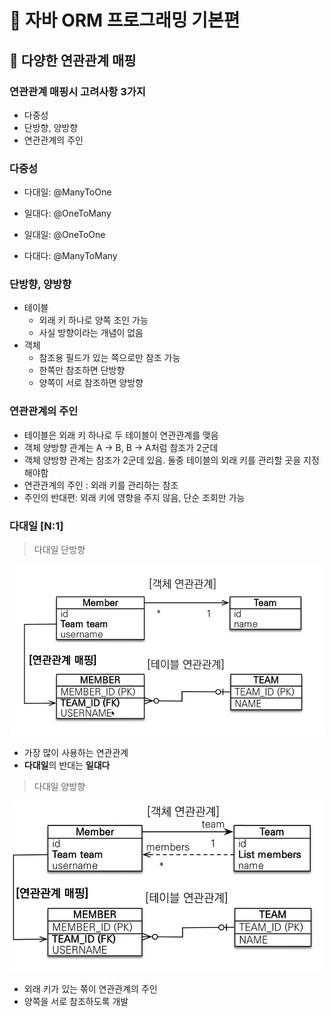 # :book: 자바 ORM 프로그래밍 기본편 

## :pushpin: 다양한 연관관계 매핑


### 연관관계 매핑시 고려사항 3가지

- 다중성
- 단방향, 양방향
- 연관관계의 주인 


### 다중성

- 다대일: @ManyToOne

- 일대다: @OneToMany

- 일대일: @OneToOne

- 다대다: @ManyToMany


### 단방향, 양방향

- 테이블 
    - 외래 키 하나로 양쪽 조인 가능
    - 사실 방향이라는 개념이 없음
- 객체
    - 참조용 필드가 있는 쪽으로만 참조 가능
    - 한쪽만 참조하면 단방향
    - 양쪽이 서로 참조하면 양방향
 

### 연관관계의 주인

- 테이블은 외래 키 하나로 두 테이블이 연관관계를 맺음
- 객체 양방향 관계는 A -> B, B -> A처럼 참조가 2군데
- 객체 양방향 관계는 참조가 2군데 있음. 둘중 테이블의 외래 키를 관리할 곳을 지정해야함
- 연관관계의 주인 : 외래 키를 관리하는 참조
- 주인의 반대편: 외래 키에 영향을 주지 않음, 단순 조회만 가능 


### 다대일 [N:1]

> 다대일 단방향

![다대일](image/다대일단방향.png)


- 가장 많이 사용하는 연관관계
- **다대일**의 반대는 **일대다**


> 다대일 양방향

![다대일](image/다대일양방향.png)

- 외래 키가 있는 쪾이 연관관계의 주인
- 양쪽을 서로 참조하도록 개발 
